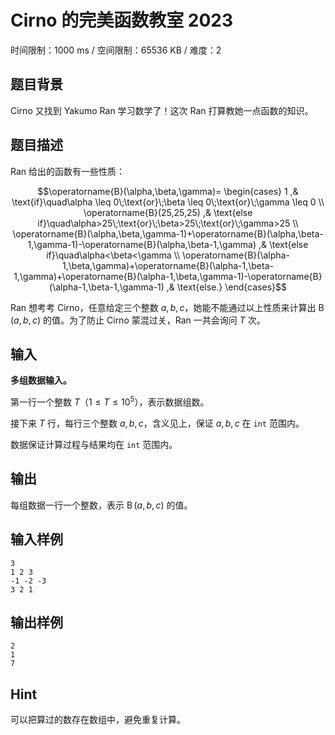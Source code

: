 # Cirno 的完美函数教室 2023

时间限制：1000 ms / 空间限制：65536 KB / 难度：2

## 题目背景

Cirno 又找到 Yakumo Ran 学习数学了！这次 Ran 打算教她一点函数的知识。

## 题目描述

Ran 给出的函数有一些性质：

$$\operatorname{B}(\alpha,\beta,\gamma)= \begin{cases} 1 ,& \text{if}\quad\alpha \leq 0\;\text{or}\;\beta \leq 0\;\text{or}\;\gamma \leq 0 \\ \operatorname{B}(25,25,25) ,& \text{else if}\quad\alpha>25\;\text{or}\;\beta>25\;\text{or}\;\gamma>25 \\ \operatorname{B}(\alpha,\beta,\gamma-1)+\operatorname{B}(\alpha,\beta-1,\gamma-1)-\operatorname{B}(\alpha,\beta-1,\gamma) ,& \text{else if}\quad\alpha<\beta<\gamma \\ \operatorname{B}(\alpha-1,\beta,\gamma)+\operatorname{B}(\alpha-1,\beta-1,\gamma)+\operatorname{B}(\alpha-1,\beta,\gamma-1)-\operatorname{B}(\alpha-1,\beta-1,\gamma-1) ,& \text{else.} \end{cases}$$

Ran 想考考 Cirno，任意给定三个整数 $a,b,c$，她能不能通过以上性质来计算出 $\operatorname{B}(a,b,c)$ 的值。为了防止 Cirno 蒙混过关，Ran 一共会询问 $T$ 次。

## 输入

**多组数据输入。**

第一行一个整数 $T$（$1 \leq T \leq 10^5$），表示数据组数。

接下来 $T$ 行，每行三个整数 $a,b,c$，含义见上，保证 $a,b,c$ 在 `int` 范围内。

数据保证计算过程与结果均在 `int` 范围内。

## 输出

每组数据一行一个整数，表示 $\operatorname{B}(a,b,c)$ 的值。

## 输入样例

    3
    1 2 3
    -1 -2 -3
    3 2 1

## 输出样例

    2
    1
    7

## Hint

可以把算过的数存在数组中，避免重复计算。
